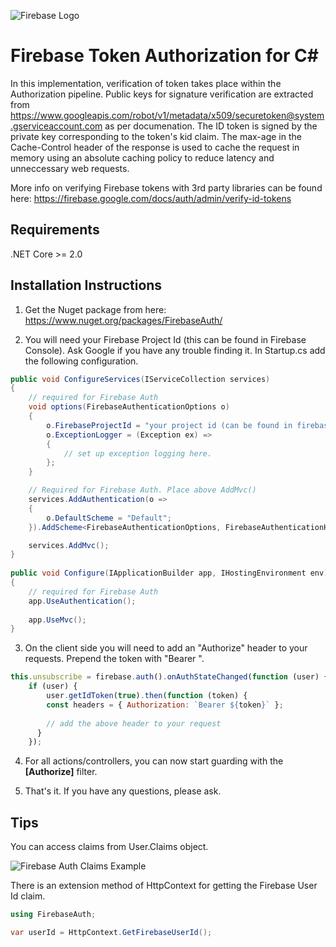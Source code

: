 ![Firebase Logo](https://gregnz.com/images/firebase_logo.png)

# Firebase Token Authorization for C#

In this implementation, verification of token takes place within the Authorization pipeline. Public keys for signature verification are extracted from https://www.googleapis.com/robot/v1/metadata/x509/securetoken@system.gserviceaccount.com as per documenation. The ID token is signed by the private key corresponding to the token's kid claim. The max-age in the Cache-Control header of the response is used to cache the request in memory using an absolute caching policy to reduce latency and unneccessary web requests.

More info on verifying Firebase tokens with 3rd party libraries can be found here:
https://firebase.google.com/docs/auth/admin/verify-id-tokens

## Requirements

.NET Core >= 2.0


## Installation Instructions

1. Get the Nuget package from here: https://www.nuget.org/packages/FirebaseAuth/

2. You will need your Firebase Project Id (this can be found in Firebase Console). Ask Google if you have any trouble finding it. In Startup.cs add the following configuration.  

```csharp
public void ConfigureServices(IServiceCollection services)
{
    // required for Firebase Auth
    void options(FirebaseAuthenticationOptions o)
    {
        o.FirebaseProjectId = "your project id (can be found in firebase console)";
        o.ExceptionLogger = (Exception ex) =>
        {
            // set up exception logging here.
        };
    }

    // Required for Firebase Auth. Place above AddMvc()
    services.AddAuthentication(o =>
    {
        o.DefaultScheme = "Default";
    }).AddScheme<FirebaseAuthenticationOptions, FirebaseAuthenticationHandler>("Default", options);

    services.AddMvc();
}
        
public void Configure(IApplicationBuilder app, IHostingEnvironment env)
{
    // required for Firebase Auth
    app.UseAuthentication();
    
    app.UseMvc();
}
```

3. On the client side you will need to add an "Authorize" header to your requests. Prepend the token with "Bearer ".

```javascript
this.unsubscribe = firebase.auth().onAuthStateChanged(function (user) {
    if (user) {
        user.getIdToken(true).then(function (token) {
        const headers = { Authorization: `Bearer ${token}` };
          
        // add the above header to your request
      }
    });
```

4. For all actions/controllers, you can now start guarding with the **[Authorize]** filter. 

5. That's it. If you have any questions, please ask.


## Tips

You can access claims from User.Claims object.

![Firebase Auth Claims Example](https://gregnz.com/images/firebase_auth_claims_v2.png)

There is an extension method of HttpContext for getting the Firebase User Id claim. 

```csharp
using FirebaseAuth;

var userId = HttpContext.GetFirebaseUserId();
```
